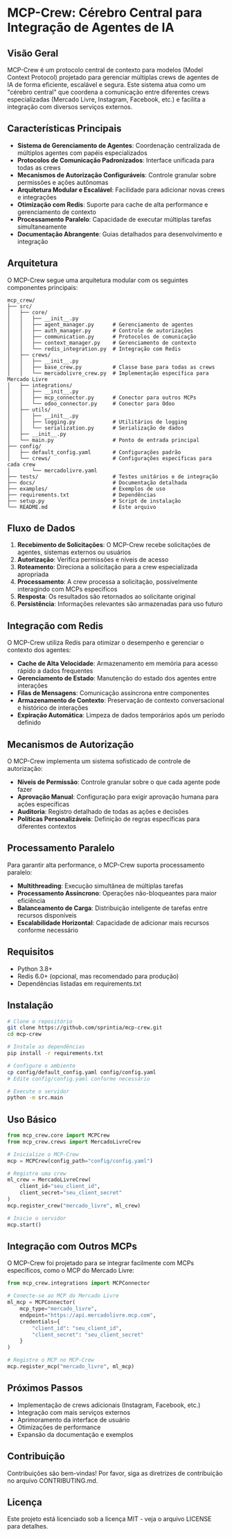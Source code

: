 # MCP-Crew: Cérebro Central para Integração de Agentes de IA

## Visão Geral

MCP-Crew é um protocolo central de contexto para modelos (Model Context Protocol) projetado para gerenciar múltiplas crews de agentes de IA de forma eficiente, escalável e segura. Este sistema atua como um "cérebro central" que coordena a comunicação entre diferentes crews especializadas (Mercado Livre, Instagram, Facebook, etc.) e facilita a integração com diversos serviços externos.

## Características Principais

- **Sistema de Gerenciamento de Agentes**: Coordenação centralizada de múltiplos agentes com papéis especializados
- **Protocolos de Comunicação Padronizados**: Interface unificada para todas as crews
- **Mecanismos de Autorização Configuráveis**: Controle granular sobre permissões e ações autônomas
- **Arquitetura Modular e Escalável**: Facilidade para adicionar novas crews e integrações
- **Otimização com Redis**: Suporte para cache de alta performance e gerenciamento de contexto
- **Processamento Paralelo**: Capacidade de executar múltiplas tarefas simultaneamente
- **Documentação Abrangente**: Guias detalhados para desenvolvimento e integração

## Arquitetura

O MCP-Crew segue uma arquitetura modular com os seguintes componentes principais:

```
mcp_crew/
├── src/
│   ├── core/
│   │   ├── __init__.py
│   │   ├── agent_manager.py      # Gerenciamento de agentes
│   │   ├── auth_manager.py       # Controle de autorizações
│   │   ├── communication.py      # Protocolos de comunicação
│   │   ├── context_manager.py    # Gerenciamento de contexto
│   │   └── redis_integration.py  # Integração com Redis
│   ├── crews/
│   │   ├── __init__.py
│   │   ├── base_crew.py          # Classe base para todas as crews
│   │   └── mercadolivre_crew.py  # Implementação específica para Mercado Livre
│   ├── integrations/
│   │   ├── __init__.py
│   │   ├── mcp_connector.py      # Conector para outros MCPs
│   │   └── odoo_connector.py     # Conector para Odoo
│   ├── utils/
│   │   ├── __init__.py
│   │   ├── logging.py            # Utilitários de logging
│   │   └── serialization.py      # Serialização de dados
│   ├── __init__.py
│   └── main.py                   # Ponto de entrada principal
├── config/
│   ├── default_config.yaml       # Configurações padrão
│   └── crews/                    # Configurações específicas para cada crew
│       └── mercadolivre.yaml
├── tests/                        # Testes unitários e de integração
├── docs/                         # Documentação detalhada
├── examples/                     # Exemplos de uso
├── requirements.txt              # Dependências
├── setup.py                      # Script de instalação
└── README.md                     # Este arquivo
```

## Fluxo de Dados

1. **Recebimento de Solicitações**: O MCP-Crew recebe solicitações de agentes, sistemas externos ou usuários
2. **Autorização**: Verifica permissões e níveis de acesso
3. **Roteamento**: Direciona a solicitação para a crew especializada apropriada
4. **Processamento**: A crew processa a solicitação, possivelmente interagindo com MCPs específicos
5. **Resposta**: Os resultados são retornados ao solicitante original
6. **Persistência**: Informações relevantes são armazenadas para uso futuro

## Integração com Redis

O MCP-Crew utiliza Redis para otimizar o desempenho e gerenciar o contexto dos agentes:

- **Cache de Alta Velocidade**: Armazenamento em memória para acesso rápido a dados frequentes
- **Gerenciamento de Estado**: Manutenção do estado dos agentes entre interações
- **Filas de Mensagens**: Comunicação assíncrona entre componentes
- **Armazenamento de Contexto**: Preservação de contexto conversacional e histórico de interações
- **Expiração Automática**: Limpeza de dados temporários após um período definido

## Mecanismos de Autorização

O MCP-Crew implementa um sistema sofisticado de controle de autorização:

- **Níveis de Permissão**: Controle granular sobre o que cada agente pode fazer
- **Aprovação Manual**: Configuração para exigir aprovação humana para ações específicas
- **Auditoria**: Registro detalhado de todas as ações e decisões
- **Políticas Personalizáveis**: Definição de regras específicas para diferentes contextos

## Processamento Paralelo

Para garantir alta performance, o MCP-Crew suporta processamento paralelo:

- **Multithreading**: Execução simultânea de múltiplas tarefas
- **Processamento Assíncrono**: Operações não-bloqueantes para maior eficiência
- **Balanceamento de Carga**: Distribuição inteligente de tarefas entre recursos disponíveis
- **Escalabilidade Horizontal**: Capacidade de adicionar mais recursos conforme necessário

## Requisitos

- Python 3.8+
- Redis 6.0+ (opcional, mas recomendado para produção)
- Dependências listadas em requirements.txt

## Instalação

```bash
# Clone o repositório
git clone https://github.com/sprintia/mcp-crew.git
cd mcp-crew

# Instale as dependências
pip install -r requirements.txt

# Configure o ambiente
cp config/default_config.yaml config/config.yaml
# Edite config/config.yaml conforme necessário

# Execute o servidor
python -m src.main
```

## Uso Básico

```python
from mcp_crew.core import MCPCrew
from mcp_crew.crews import MercadoLivreCrew

# Inicialize o MCP-Crew
mcp = MCPCrew(config_path="config/config.yaml")

# Registre uma crew
ml_crew = MercadoLivreCrew(
    client_id="seu_client_id",
    client_secret="seu_client_secret"
)
mcp.register_crew("mercado_livre", ml_crew)

# Inicie o servidor
mcp.start()
```

## Integração com Outros MCPs

O MCP-Crew foi projetado para se integrar facilmente com MCPs específicos, como o MCP do Mercado Livre:

```python
from mcp_crew.integrations import MCPConnector

# Conecte-se ao MCP do Mercado Livre
ml_mcp = MCPConnector(
    mcp_type="mercado_livre",
    endpoint="https://api.mercadolivre.mcp.com",
    credentials={
        "client_id": "seu_client_id",
        "client_secret": "seu_client_secret"
    }
)

# Registre o MCP no MCP-Crew
mcp.register_mcp("mercado_livre", ml_mcp)
```

## Próximos Passos

- Implementação de crews adicionais (Instagram, Facebook, etc.)
- Integração com mais serviços externos
- Aprimoramento da interface de usuário
- Otimizações de performance
- Expansão da documentação e exemplos

## Contribuição

Contribuições são bem-vindas! Por favor, siga as diretrizes de contribuição no arquivo CONTRIBUTING.md.

## Licença

Este projeto está licenciado sob a licença MIT - veja o arquivo LICENSE para detalhes.
